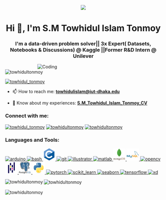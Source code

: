 <p align="middle"> <img src="https://community.alteryx.com/t5/image/serverpage/image-id/42339i8BA3F2CCCEDE7458?v=v2" /> </p>


<h1 align="center">Hi 👋, I'm S.M Towhidul Islam Tonmoy</h1>
<h3 align="center">I'm a data-driven problem solver|| 3x Expert( Datasets, Notebooks & Discussions) @ Kaggle ||Former R&D Intern @ Unilever</h3>
<img align="right" alt="Coding" width="400" src="https://i.pinimg.com/originals/a5/35/60/a53560c8088900e266880f779dacced7.gif">


<p align="left"> <img src="https://komarev.com/ghpvc/?username=towhidultonmoy&label=Profile%20views&color=0e75b6&style=flat" alt="towhidultonmoy" /> </p>

<p align="left"> <a href="https://twitter.com/towhidul_tonmoy" target="blank"><img src="https://img.shields.io/twitter/follow/towhidul_tonmoy?logo=twitter&style=for-the-badge" alt="towhidul_tonmoy" /></a> </p>

- 📫 How to reach me:   **towhidulislam@iut-dhaka.edu**

- 📄 Know about my experiences:   [**S.M_Towhidul_Islam_Tonmoy_CV**](https://drive.google.com/file/d/1_EVanYdQw_dmL9wZFrScyWNgbi3MEwbp/view?usp=sharing)

<h3 align="left">Connect with me:</h3>
<p align="left">
<a href="https://twitter.com/towhidul_tonmoy" target="blank"><img align="center" src="https://raw.githubusercontent.com/rahuldkjain/github-profile-readme-generator/master/src/images/icons/Social/twitter.svg" alt="towhidul_tonmoy" height="30" width="40" /></a>
<a href="https://linkedin.com/in/towhidultonmoy" target="blank"><img align="center" src="https://raw.githubusercontent.com/rahuldkjain/github-profile-readme-generator/master/src/images/icons/Social/linked-in-alt.svg" alt="towhidultonmoy" height="30" width="40" /></a>
<a href="https://kaggle.com/towhidultonmoy" target="blank"><img align="center" src="https://raw.githubusercontent.com/rahuldkjain/github-profile-readme-generator/master/src/images/icons/Social/kaggle.svg" alt="towhidultonmoy" height="30" width="40" /></a>
</p>

<h3 align="left">Languages and Tools:</h3>
<p align="left"> <a href="https://www.arduino.cc/" target="_blank" rel="noreferrer"> <img src="https://cdn.worldvectorlogo.com/logos/arduino-1.svg" alt="arduino" width="40" height="40"/> </a> <a href="https://www.gnu.org/software/bash/" target="_blank" rel="noreferrer"> <img src="https://www.vectorlogo.zone/logos/gnu_bash/gnu_bash-icon.svg" alt="bash" width="40" height="40"/> </a> <a href="https://www.cprogramming.com/" target="_blank" rel="noreferrer"> <img src="https://raw.githubusercontent.com/devicons/devicon/master/icons/c/c-original.svg" alt="c" width="40" height="40"/> </a> <a href="https://git-scm.com/" target="_blank" rel="noreferrer"> <img src="https://www.vectorlogo.zone/logos/git-scm/git-scm-icon.svg" alt="git" width="40" height="40"/> </a> <a href="https://www.adobe.com/in/products/illustrator.html" target="_blank" rel="noreferrer"> <img src="https://www.vectorlogo.zone/logos/adobe_illustrator/adobe_illustrator-icon.svg" alt="illustrator" width="40" height="40"/> </a> <a href="https://www.mathworks.com/" target="_blank" rel="noreferrer"> <img src="https://upload.wikimedia.org/wikipedia/commons/2/21/Matlab_Logo.png" alt="matlab" width="40" height="40"/> </a> <a href="https://www.mongodb.com/" target="_blank" rel="noreferrer"> <img src="https://raw.githubusercontent.com/devicons/devicon/master/icons/mongodb/mongodb-original-wordmark.svg" alt="mongodb" width="40" height="40"/> </a> <a href="https://www.mysql.com/" target="_blank" rel="noreferrer"> <img src="https://raw.githubusercontent.com/devicons/devicon/master/icons/mysql/mysql-original-wordmark.svg" alt="mysql" width="40" height="40"/> </a> <a href="https://opencv.org/" target="_blank" rel="noreferrer"> <img src="https://www.vectorlogo.zone/logos/opencv/opencv-icon.svg" alt="opencv" width="40" height="40"/> </a> <a href="https://pandas.pydata.org/" target="_blank" rel="noreferrer"> <img src="https://raw.githubusercontent.com/devicons/devicon/2ae2a900d2f041da66e950e4d48052658d850630/icons/pandas/pandas-original.svg" alt="pandas" width="40" height="40"/> </a> <a href="https://www.postgresql.org" target="_blank" rel="noreferrer"> <img src="https://raw.githubusercontent.com/devicons/devicon/master/icons/postgresql/postgresql-original-wordmark.svg" alt="postgresql" width="40" height="40"/> </a> <a href="https://www.python.org" target="_blank" rel="noreferrer"> <img src="https://raw.githubusercontent.com/devicons/devicon/master/icons/python/python-original.svg" alt="python" width="40" height="40"/> </a> <a href="https://pytorch.org/" target="_blank" rel="noreferrer"> <img src="https://www.vectorlogo.zone/logos/pytorch/pytorch-icon.svg" alt="pytorch" width="40" height="40"/> </a> <a href="https://scikit-learn.org/" target="_blank" rel="noreferrer"> <img src="https://upload.wikimedia.org/wikipedia/commons/0/05/Scikit_learn_logo_small.svg" alt="scikit_learn" width="40" height="40"/> </a> <a href="https://seaborn.pydata.org/" target="_blank" rel="noreferrer"> <img src="https://seaborn.pydata.org/_images/logo-mark-lightbg.svg" alt="seaborn" width="40" height="40"/> </a> <a href="https://www.tensorflow.org" target="_blank" rel="noreferrer"> <img src="https://www.vectorlogo.zone/logos/tensorflow/tensorflow-icon.svg" alt="tensorflow" width="40" height="40"/> </a> <a href="https://www.adobe.com/products/xd.html" target="_blank" rel="noreferrer"> <img src="https://cdn.worldvectorlogo.com/logos/adobe-xd.svg" alt="xd" width="40" height="40"/> </a> </p>

<p><img align="left" src="https://github-readme-stats.vercel.app/api/top-langs?username=towhidultonmoy&show_icons=true&locale=en&layout=compact" alt="towhidultonmoy" /></p>

<p>&nbsp;<img align="center" src="https://github-readme-stats.vercel.app/api?username=towhidultonmoy&show_icons=true&locale=en" alt="towhidultonmoy" /></p>

<p><img align="center" src="https://github-readme-streak-stats.herokuapp.com/?user=towhidultonmoy&" alt="towhidultonmoy" /></p>

